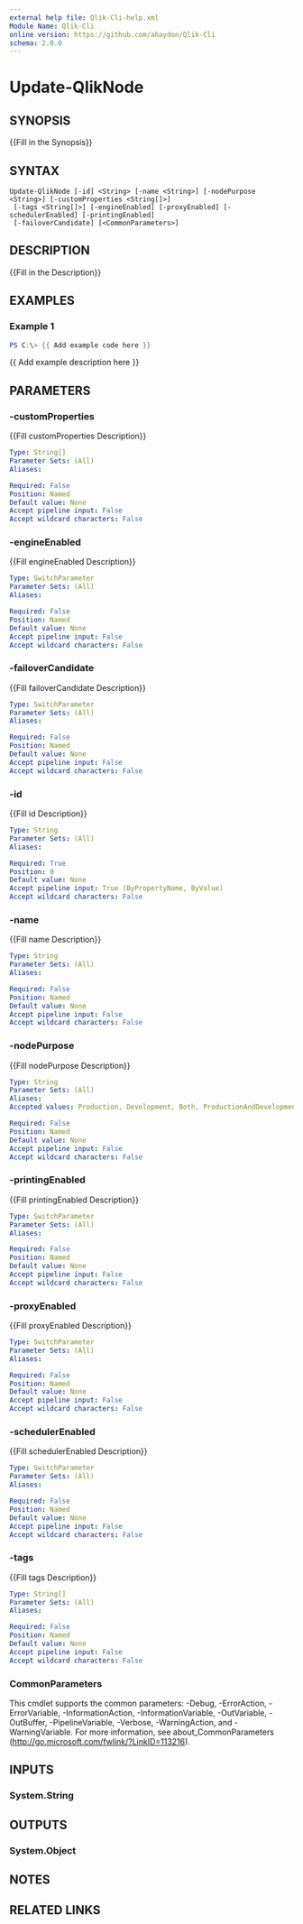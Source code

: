 ```yaml
---
external help file: Qlik-Cli-help.xml
Module Name: Qlik-Cli
online version: https://github.com/ahaydon/Qlik-Cli
schema: 2.0.0
---
```


# Update-QlikNode

## SYNOPSIS
{{Fill in the Synopsis}}

## SYNTAX

```
Update-QlikNode [-id] <String> [-name <String>] [-nodePurpose <String>] [-customProperties <String[]>]
 [-tags <String[]>] [-engineEnabled] [-proxyEnabled] [-schedulerEnabled] [-printingEnabled]
 [-failoverCandidate] [<CommonParameters>]
```

## DESCRIPTION
{{Fill in the Description}}

## EXAMPLES

### Example 1
```powershell
PS C:\> {{ Add example code here }}
```

{{ Add example description here }}

## PARAMETERS

### -customProperties
{{Fill customProperties Description}}

```yaml
Type: String[]
Parameter Sets: (All)
Aliases:

Required: False
Position: Named
Default value: None
Accept pipeline input: False
Accept wildcard characters: False
```

### -engineEnabled
{{Fill engineEnabled Description}}

```yaml
Type: SwitchParameter
Parameter Sets: (All)
Aliases:

Required: False
Position: Named
Default value: None
Accept pipeline input: False
Accept wildcard characters: False
```

### -failoverCandidate
{{Fill failoverCandidate Description}}

```yaml
Type: SwitchParameter
Parameter Sets: (All)
Aliases:

Required: False
Position: Named
Default value: None
Accept pipeline input: False
Accept wildcard characters: False
```

### -id
{{Fill id Description}}

```yaml
Type: String
Parameter Sets: (All)
Aliases:

Required: True
Position: 0
Default value: None
Accept pipeline input: True (ByPropertyName, ByValue)
Accept wildcard characters: False
```

### -name
{{Fill name Description}}

```yaml
Type: String
Parameter Sets: (All)
Aliases:

Required: False
Position: Named
Default value: None
Accept pipeline input: False
Accept wildcard characters: False
```

### -nodePurpose
{{Fill nodePurpose Description}}

```yaml
Type: String
Parameter Sets: (All)
Aliases:
Accepted values: Production, Development, Both, ProductionAndDevelopment

Required: False
Position: Named
Default value: None
Accept pipeline input: False
Accept wildcard characters: False
```

### -printingEnabled
{{Fill printingEnabled Description}}

```yaml
Type: SwitchParameter
Parameter Sets: (All)
Aliases:

Required: False
Position: Named
Default value: None
Accept pipeline input: False
Accept wildcard characters: False
```

### -proxyEnabled
{{Fill proxyEnabled Description}}

```yaml
Type: SwitchParameter
Parameter Sets: (All)
Aliases:

Required: False
Position: Named
Default value: None
Accept pipeline input: False
Accept wildcard characters: False
```

### -schedulerEnabled
{{Fill schedulerEnabled Description}}

```yaml
Type: SwitchParameter
Parameter Sets: (All)
Aliases:

Required: False
Position: Named
Default value: None
Accept pipeline input: False
Accept wildcard characters: False
```

### -tags
{{Fill tags Description}}

```yaml
Type: String[]
Parameter Sets: (All)
Aliases:

Required: False
Position: Named
Default value: None
Accept pipeline input: False
Accept wildcard characters: False
```

### CommonParameters
This cmdlet supports the common parameters: -Debug, -ErrorAction, -ErrorVariable, -InformationAction, -InformationVariable, -OutVariable, -OutBuffer, -PipelineVariable, -Verbose, -WarningAction, and -WarningVariable.
For more information, see about_CommonParameters (http://go.microsoft.com/fwlink/?LinkID=113216).

## INPUTS

### System.String
## OUTPUTS

### System.Object
## NOTES

## RELATED LINKS
